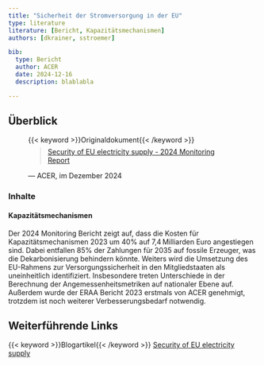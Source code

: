 ```yaml
---
title: "Sicherheit der Stromversorgung in der EU"
type: literature
literature: [Bericht, Kapazitätsmechanismen]
authors: [dkrainer, sstroemer]

bib:
  type: Bericht
  author: ACER
  date: 2024-12-16
  description: blablabla

---
```


## Überblick

<figure>
    {{< keyword >}}Originaldokument{{< /keyword >}}
    <blockquote style="margin-top: 0.5em;">
        <a href="https://www.acer.europa.eu/sites/default/files/documents/Publications/Security_of_EU_electricity_supply_2024.pdf" target="_blank">
            Security of EU electricity supply - 2024 Monitoring Report
        </a>
    </blockquote>
    <figcaption>— ACER, im Dezember 2024</figcaption>
</figure>

### Inhalte

#### Kapazitätsmechanismen

Der 2024 Monitoring Bericht zeigt auf, dass die Kosten für Kapazitätsmechanismen 2023 um 40% auf 7,4 Milliarden Euro angestiegen sind. Dabei entfallen 85% der Zahlungen für 2035 auf fossile Erzeuger, was die Dekarbonisierung behindern könnte. Weiters wird die Umsetzung des EU-Rahmens zur Versorgungssicherheit in den Mitgliedstaaten als uneinheitlich identifiziert. Insbesondere treten Unterschiede in der Berechnung der Angemessenheitsmetriken auf nationaler Ebene auf. Außerdem wurde der ERAA Bericht 2023 erstmals von ACER genehmigt, trotzdem ist noch weiterer Verbesserungsbedarf notwendig.

## Weiterführende Links

{{< keyword >}}Blogartikel{{< /keyword >}} [Security of EU electricity supply](https://www.acer.europa.eu/monitoring/MMR/security_EU_supply_2024)
